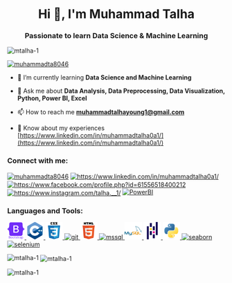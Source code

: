<h1 align="center">Hi 👋, I'm Muhammad Talha</h1>
<h3 align="center">Passionate to learn Data Science & Machine Learning</h3>

<p align="left"> <img src="https://komarev.com/ghpvc/?username=mtalha-1&label=Profile%20views&color=0e75b6&style=flat" alt="mtalha-1" /> </p>

<p align="left"> <a href="https://twitter.com/muhammadta8046" target="blank"><img src="https://img.shields.io/twitter/follow/muhammadta8046?logo=twitter&style=for-the-badge" alt="muhammadta8046" /></a> </p>

- 🌱 I’m currently learning **Data Science and Machine Learning**

- 💬 Ask me about **Data Analysis, Data Preprocessing, Data Visualization, Python, Power BI, Excel**

- 📫 How to reach me **muhammadtalhayoung1@gmail.com**

- 📄 Know about my experiences [https://www.linkedin.com/in/muhammadtalha0a1/](https://www.linkedin.com/in/muhammadtalha0a1/)

<h3 align="left">Connect with me:</h3>
<p align="left">
<a href="https://twitter.com/muhammadta8046" target="blank"><img align="center" src="https://raw.githubusercontent.com/rahuldkjain/github-profile-readme-generator/master/src/images/icons/Social/twitter.svg" alt="muhammadta8046" height="30" width="40" /></a>
<a href="https://linkedin.com/in/https://www.linkedin.com/in/muhammadtalha0a1/" target="blank"><img align="center" src="https://raw.githubusercontent.com/rahuldkjain/github-profile-readme-generator/master/src/images/icons/Social/linked-in-alt.svg" alt="https://www.linkedin.com/in/muhammadtalha0a1/" height="30" width="40" /></a>
<a href="https://fb.com/https://www.facebook.com/profile.php?id=61556518400212" target="blank"><img align="center" src="https://raw.githubusercontent.com/rahuldkjain/github-profile-readme-generator/master/src/images/icons/Social/facebook.svg" alt="https://www.facebook.com/profile.php?id=61556518400212" height="30" width="40" /></a>
<a href="https://instagram.com/https://www.instagram.com/talha.__1/" target="blank"><img align="center" src="https://raw.githubusercontent.com/rahuldkjain/github-profile-readme-generator/master/src/images/icons/Social/instagram.svg" alt="https://www.instagram.com/talha.__1/" height="30" width="40" /></a>
<a href="https://www.microsoft.com/en-us/download/details.aspx?id=58494" target="_blank" rel="noreferrer"> <img src="https://github.com/microsoft/PowerBI-Icons/blob/main/PNG/Desktop.png" title="PowerBI" alt="PowerBI" width="60" height="60"/> </a>
</p>

<h3 align="left">Languages and Tools:</h3>
<p align="left"> <a href="https://getbootstrap.com" target="_blank" rel="noreferrer"> <img src="https://raw.githubusercontent.com/devicons/devicon/master/icons/bootstrap/bootstrap-plain-wordmark.svg" alt="bootstrap" width="40" height="40"/> </a> <a href="https://www.w3schools.com/cpp/" target="_blank" rel="noreferrer"> <img src="https://raw.githubusercontent.com/devicons/devicon/master/icons/cplusplus/cplusplus-original.svg" alt="cplusplus" width="40" height="40"/> </a> <a href="https://www.w3schools.com/css/" target="_blank" rel="noreferrer"> <img src="https://raw.githubusercontent.com/devicons/devicon/master/icons/css3/css3-original-wordmark.svg" alt="css3" width="40" height="40"/> </a> <a href="https://git-scm.com/" target="_blank" rel="noreferrer"> <img src="https://www.vectorlogo.zone/logos/git-scm/git-scm-icon.svg" alt="git" width="40" height="40"/> </a> <a href="https://www.w3.org/html/" target="_blank" rel="noreferrer"> <img src="https://raw.githubusercontent.com/devicons/devicon/master/icons/html5/html5-original-wordmark.svg" alt="html5" width="40" height="40"/> </a> <a href="https://www.microsoft.com/en-us/sql-server" target="_blank" rel="noreferrer"> <img src="https://www.svgrepo.com/show/303229/microsoft-sql-server-logo.svg" alt="mssql" width="40" height="40"/> </a> <a href="https://www.mysql.com/" target="_blank" rel="noreferrer"> <img src="https://raw.githubusercontent.com/devicons/devicon/master/icons/mysql/mysql-original-wordmark.svg" alt="mysql" width="40" height="40"/> </a> <a href="https://pandas.pydata.org/" target="_blank" rel="noreferrer"> <img src="https://raw.githubusercontent.com/devicons/devicon/2ae2a900d2f041da66e950e4d48052658d850630/icons/pandas/pandas-original.svg" alt="pandas" width="40" height="40"/> </a> <a href="https://www.python.org" target="_blank" rel="noreferrer"> <img src="https://raw.githubusercontent.com/devicons/devicon/master/icons/python/python-original.svg" alt="python" width="40" height="40"/> </a> <a href="https://seaborn.pydata.org/" target="_blank" rel="noreferrer"> <img src="https://seaborn.pydata.org/_images/logo-mark-lightbg.svg" alt="seaborn" width="40" height="40"/> </a> <a href="https://www.selenium.dev" target="_blank" rel="noreferrer"> <img src="https://raw.githubusercontent.com/detain/svg-logos/780f25886640cef088af994181646db2f6b1a3f8/svg/selenium-logo.svg" alt="selenium" width="40" height="40"/> </a> </p>

<p><img align="left" src="https://github-readme-stats.vercel.app/api/top-langs?username=mtalha-1&show_icons=true&locale=en&layout=compact" alt="mtalha-1" /></p>

<p>&nbsp;<img align="center" src="https://github-readme-stats.vercel.app/api?username=mtalha-1&show_icons=true&locale=en" alt="mtalha-1" /></p>

<p><img align="center" src="https://github-readme-streak-stats.herokuapp.com/?user=mtalha-1&" alt="mtalha-1" /></p>
